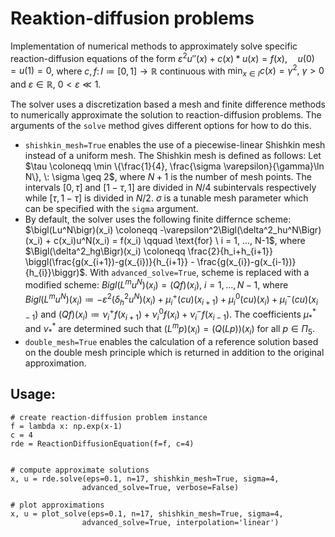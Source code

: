# Reaktion-diffusion problems

Implementation of numerical methods to approximately solve specific reaction-diffusion equations of the form $\varepsilon^2 u''(x) + c(x)*u(x) = f(x), \quad u(0) = u(1) = 0$, where $c, f \colon I \coloneqq [0, 1] \rightarrow \mathbb{R}$ continuous with $\min_{x \in I} c(x) = \gamma^2, \: \gamma > 0$ and $\varepsilon \in \mathbb{R}, \: 0 < \varepsilon \ll 1$.

The solver uses a discretization based a mesh and finite difference methods to numerically approximate the solution to reaction-diffusion problems. The arguments of the `solve` method gives different options for how to do this. 

- `shishkin_mesh=True` enables the use of a piecewise-linear Shishkin mesh instead of a uniform mesh. The Shishkin mesh is defined as follows: Let  $\tau \coloneqq \min \{\frac{1}{4}, \frac{\sigma \varepsilon}{\gamma}\ln N\}, \: \sigma \geq 2$, where $N+1$ is the number of mesh points. The intervals $[0, \tau]$ and $[1- \tau, 1]$ are divided in $N/4$ subintervals respectively while $[\tau, 1- \tau]$ is divided in $N/2$. $\sigma$ is a tunable mesh parameter which can be specified with the `sigma` argument.
- By default, the solver uses the following finite differnce scheme: $\bigl(Lu^N\bigr)(x_i) \coloneqq -\varepsilon^2\Bigl(\delta^2_hu^N\Bigr)(x_i) + c(x_i)u^N(x_i) = f(x_i) \qquad \text{for} \ i = 1, ..., N-1$, where $\Bigl(\delta^2_hg\Bigr)(x_i) \coloneqq \frac{2}{h_i+h_{i+1}} \biggl(\frac{g(x_{i+1})-g(x_{i})}{h_{i+1}} - \frac{g(x_{i})-g(x_{i-1})}{h_{i}}\biggr)$. With `advanced_solve=True`, scheme is replaced with a modified scheme: $Bigl(L^mu^N\Bigr)(x_i) = \bigl(Qf\bigr)(x_i), \ i = 1, ..., N-1$, where $Bigl(L^mu^N\Bigr)(x_i) \coloneqq -\varepsilon^2\bigl(\delta^2_hu^N\bigr)(x_i) + \mu^+_i(cu)(x_{i+1}) + \mu^0_i(cu)(x_{i}) + \mu^-_i(cu)(x_{i-1})$ and $\bigl(Qf\bigr)(x_i) \coloneqq  \nu^+_if(x_{i+1}) + \nu^0_if(x_{i}) + \nu^-_if(x_{i-1})$. The coefficients $\mu^*_*$ and $\nu^*_*$ are determined such that $\bigl(L^mp\bigr)(x_i) = \bigl(Q(Lp)\bigr)(x_i)$ for all $p \in \Pi_5$.
- `double_mesh=True` enables the calculation of a reference solution based on the double mesh principle which is returned in addition to the original approximation.

## Usage:

```
# create reaction-diffusion problem instance
f = lambda x: np.exp(x-1) 
c = 4
rde = ReactionDiffusionEquation(f=f, c=4)


# compute approximate solutions
x, u = rde.solve(eps=0.1, n=17, shishkin_mesh=True, sigma=4, 
                advanced_solve=True, verbose=False)

# plot approximations
x, u = plot_solve(eps=0.1, n=17, shishkin_mesh=True, sigma=4, 
                advanced_solve=True, interpolation='linear')
```


